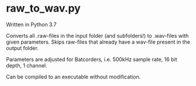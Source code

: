 # raw_to_wav.py

Written in Python 3.7

Converts all .raw-files in the input folder (and subfolders!) to .wav-files with given parameters. Skips raw-files that already have a wav-file present in the output folder.

Parameters are adjusted for Batcorders, i.e. 500kHz sample rate, 16 bit depth, 1 channel.

Can be compiled to an executable without modification.
